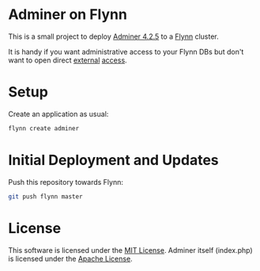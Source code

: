 Adminer on Flynn
================

This is a small project to deploy [Adminer 4.2.5](https://www.adminer.org) to
a [Flynn](http://flynn.io/) cluster.

It is handy if you want administrative access to your Flynn DBs but don't
want to open direct
[external](https://flynn.io/docs/databases/postgres#external-access)
[access](https://flynn.io/docs/databases/mysql#external-access).

# Setup

Create an application as usual:

```bash
flynn create adminer
```

# Initial Deployment and Updates

Push this repository towards Flynn:

```bash
git push flynn master
```

# License

This software is licensed under the
[MIT License](https://opensource.org/licenses/MIT). Adminer itself (index.php)
is licensed under the
[Apache License](https://www.apache.org/licenses/LICENSE-2.0.html).
